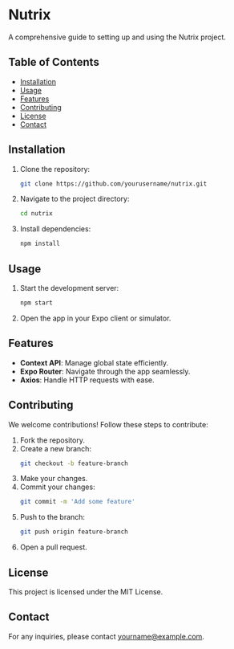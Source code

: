 # Nutrix

A comprehensive guide to setting up and using the Nutrix project.

## Table of Contents

- [Installation](#installation)
- [Usage](#usage)
- [Features](#features)
- [Contributing](#contributing)
- [License](#license)
- [Contact](#contact)

## Installation

1. Clone the repository:
    ```bash
    git clone https://github.com/yourusername/nutrix.git
    ```

2. Navigate to the project directory:
    ```bash
    cd nutrix
    ```

3. Install dependencies:
    ```bash
    npm install
    ```

## Usage

1. Start the development server:
    ```bash
    npm start
    ```

2. Open the app in your Expo client or simulator.

## Features

- **Context API**: Manage global state efficiently.
- **Expo Router**: Navigate through the app seamlessly.
- **Axios**: Handle HTTP requests with ease.

## Contributing

We welcome contributions! Follow these steps to contribute:

1. Fork the repository.
2. Create a new branch:
    ```bash
    git checkout -b feature-branch
    ```
3. Make your changes.
4. Commit your changes:
    ```bash
    git commit -m 'Add some feature'
    ```
5. Push to the branch:
    ```bash
    git push origin feature-branch
    ```
6. Open a pull request.

## License

This project is licensed under the MIT License.

## Contact

For any inquiries, please contact [yourname@example.com](mailto:yourname@example.com).

